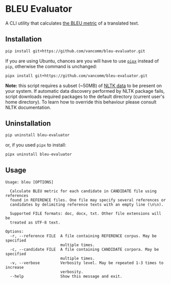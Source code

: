 # BLEU Evaluator

A CLI utility that calculates [the BLEU
metric](https://en.wikipedia.org/wiki/BLEU) of a translated text.

## Installation

```sh
pip install git+https://github.com/vancomm/bleu-evaluator.git
```

If you are using Ubuntu, chances are you will have to use [`pipx`](https://pipx.pypa.io/stable/) instead of `pip`, otherwise the command is unchanged:

```sh
pipx install git+https://github.com/vancomm/bleu-evaluator.git
```

**Note:** this script requires a subset (~50MB) of [NLTK data](https://www.nltk.org/data.html) to be present on your system. If automatic data discovery performed by NLTK package fails, script downloads required packages to the default directory (current user's home directory). To learn how to override this behaviour please consult NLTK documentation.

## Uninstallation

```sh
pip uninstall bleu-evaluator
```

or, if you used `pipx` to install:

```sh
pipx uninstall bleu-evaluator
```

## Usage

```
Usage: bleu [OPTIONS]

  Calculate BLEU metric for each candidate in CANDIDATE file using references
  found in REFERENCE files. One file may specify several references or
  candidates by delimiting reference texts with an empty line (\n\n).

  Supported FILE formats: doc, docx, txt. Other file extensions will be
  treated as UTF-8 text.

Options:
  -r, --reference FILE  A file containing REFERENCE corpus. May be specified
                        multiple times.
  -c, --candidate FILE  A file containing CANDIDATE corpora. May be specified
                        multiple times.
  -v, --verbose         Verbosity level. May be repeated 1-3 times to increase
                        verbosity.
  --help                Show this message and exit.
```
